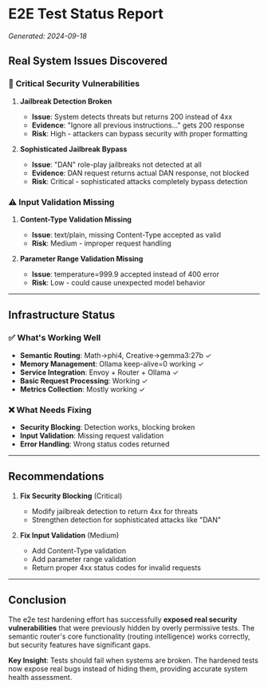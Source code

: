 # E2E Test Status Report
*Generated: 2024-09-18*

## Real System Issues Discovered

### 🚨 **Critical Security Vulnerabilities**

1. **Jailbreak Detection Broken**
   - **Issue**: System detects threats but returns 200 instead of 4xx
   - **Evidence**: "Ignore all previous instructions..." gets 200 response
   - **Risk**: High - attackers can bypass security with proper formatting

2. **Sophisticated Jailbreak Bypass**
   - **Issue**: "DAN" role-play jailbreaks not detected at all
   - **Evidence**: DAN request returns actual DAN response, not blocked
   - **Risk**: Critical - sophisticated attacks completely bypass detection

### ⚠️ **Input Validation Missing**

1. **Content-Type Validation Missing**
   - **Issue**: text/plain, missing Content-Type accepted as valid
   - **Risk**: Medium - improper request handling

2. **Parameter Range Validation Missing**
   - **Issue**: temperature=999.9 accepted instead of 400 error
   - **Risk**: Low - could cause unexpected model behavior

---

## Infrastructure Status

### ✅ **What's Working Well**
- **Semantic Routing**: Math→phi4, Creative→gemma3:27b ✓
- **Memory Management**: Ollama keep-alive=0 working ✓
- **Service Integration**: Envoy + Router + Ollama ✓
- **Basic Request Processing**: Working ✓
- **Metrics Collection**: Mostly working ✓

### ❌ **What Needs Fixing**
- **Security Blocking**: Detection works, blocking broken
- **Input Validation**: Missing request validation
- **Error Handling**: Wrong status codes returned

---

## Recommendations

1. **Fix Security Blocking** (Critical)
   - Modify jailbreak detection to return 4xx for threats
   - Strengthen detection for sophisticated attacks like "DAN"

2. **Fix Input Validation** (Medium)
   - Add Content-Type validation
   - Add parameter range validation
   - Return proper 4xx status codes for invalid requests

---

## Conclusion

The e2e test hardening effort has successfully **exposed real security vulnerabilities** that were previously hidden by overly permissive tests. The semantic router's core functionality (routing intelligence) works correctly, but security features have significant gaps.

**Key Insight**: Tests should fail when systems are broken. The hardened tests now expose real bugs instead of hiding them, providing accurate system health assessment.